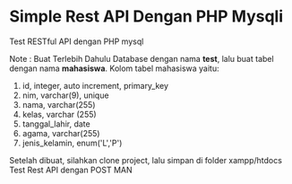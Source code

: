 # Simple Rest API Dengan PHP Mysqli
Test RESTful API dengan PHP mysql

Note :
Buat Terlebih Dahulu Database dengan nama <b>test</b>, lalu buat tabel dengan nama <b>mahasiswa</b>.
Kolom tabel mahasiswa yaitu:
1. id, integer, auto increment, primary_key
2. nim, varchar(9), unique
3. nama, varchar(255)
4. kelas, varchar (255)
5. tanggal_lahir, date
6. agama, varchar(255)
7. jenis_kelamin, enum('L','P')

Setelah dibuat, silahkan clone project, lalu simpan di folder xampp/htdocs
Test Rest API dengan POST MAN

